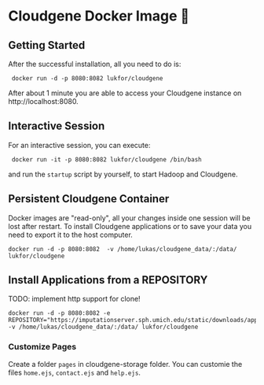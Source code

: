 # Cloudgene Docker Image :whale:


## Getting Started

After the successful installation, all you need to do is:

```
 docker run -d -p 8080:8082 lukfor/cloudgene
```
After about 1 minute you are able to access your Cloudgene instance on http://localhost:8080.

## Interactive Session

For an interactive session, you can execute:

```
 docker run -it -p 8080:8082 lukfor/cloudgene /bin/bash
```

and run the `startup` script by yourself, to start Hadoop and Cloudgene.


## Persistent Cloudgene Container

Docker images are "read-only", all your changes inside one session will be lost after restart. To install Cloudgene applications or to save your data you need to export it to the host computer.

```
docker run -d -p 8080:8082  -v /home/lukas/cloudgene_data/:/data/ lukfor/cloudgene
```

## Install Applications from a REPOSITORY

TODO: implement http support for clone!

```
docker run -d -p 8080:8082 -e REPOSITORY="https://imputationserver.sph.umich.edu/static/downloads/apps.yaml" -v /home/lukas/cloudgene_data/:/data/ lukfor/cloudgene
```

### Customize Pages

Create a folder `pages` in cloudgene-storage folder. You can customie the files `home.ejs`, `contact.ejs` and `help.ejs`.
